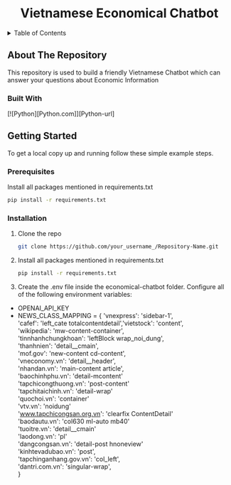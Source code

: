 <!-- PROJECT LOGO -->
<div align="center">

  <h1 align="center"><br>Vietnamese Economical Chatbot</br></h1>

</div>


<!-- TABLE OF CONTENTS -->
<details>
  <summary>Table of Contents</summary>
  <ol>
    <li>
      <a href="#about-the-repository">About The Repository</a>
      <ul>
        <li><a href="#built-with">Built With</a></li>
      </ul>
    </li>
    <li>
      <a href="#getting-started">Getting Started</a>
      <ul>
        <li><a href="#prerequisites">Prerequisites</a></li>
        <li><a href="#installation">Installation</a></li>
      </ul>
    </li>
  </ol>
</details>


<!-- ABOUT THE REPOSITORY -->
## About The Repository

This repository is used to build a friendly Vietnamese Chatbot which can answer your questions about Economic Information



### Built With
[![Python][Python.com]][Python-url]



<!-- GETTING STARTED -->
## Getting Started

To get a local copy up and running follow these simple example steps.

### Prerequisites

Install all packages mentioned in requirements.txt
   ```sh
   pip install -r requirements.txt
   ```

### Installation

1. Clone the repo
   ```sh
   git clone https://github.com/your_username_/Repository-Name.git
   ```
2. Install all packages mentioned in requirements.txt
   ```sh
   pip install -r requirements.txt
   ```
3. Create the .env file inside the economical-chatbot folder. Configure all of the following environment variables:
- OPENAI_API_KEY
- NEWS_CLASS_MAPPING = {
    'vnexpress': 'sidebar-1',  
    'cafef': 'left_cate totalcontentdetail','vietstock': 'content',  
    'wikipedia': 'mw-content-container',  
    'tinnhanhchungkhoan': 'leftBlock wrap_noi_dung',  
    'thanhnien': 'detail__cmain',  
    'mof.gov': 'new-content cd-content',  
    'vneconomy.vn': 'detail__header',  
    'nhandan.vn': 'main-content article',  
    'baochinhphu.vn': 'detail-mcontent'  
    'tapchicongthuong.vn': 'post-content'  
    'tapchitaichinh.vn': 'detail-wrap'  
    'quochoi.vn': 'container'  
    'vtv.vn': 'noidung'  
    'www.tapchicongsan.org.vn': 'clearfix ContentDetail'  
    'baodautu.vn': 'col630 ml-auto mb40'  
    'tuoitre.vn': 'detail__cmain'  
    'laodong.vn': 'pl'  
    'dangcongsan.vn': 'detail-post hnoneview'  
    'kinhtevadubao.vn': 'post',  
    'tapchinganhang.gov.vn': 'col_left',  
    'dantri.com.vn': 'singular-wrap',  
}


